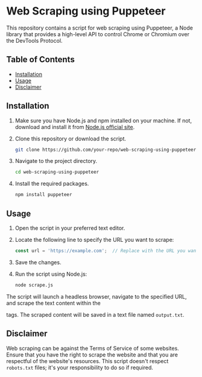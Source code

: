 # Web Scraping using Puppeteer

This repository contains a script for web scraping using Puppeteer, a Node library that provides a high-level API to control Chrome or Chromium over the DevTools Protocol.

## Table of Contents
- [Installation](#installation)
- [Usage](#usage)
- [Disclaimer](#disclaimer)

## Installation

1. Make sure you have Node.js and npm installed on your machine. If not, download and install it from [Node.js official site](https://nodejs.org/).

2. Clone this repository or download the script.

    ```bash
    git clone https://github.com/your-repo/web-scraping-using-puppeteer.git
    ```

3. Navigate to the project directory.

    ```bash
    cd web-scraping-using-puppeteer
    ```

4. Install the required packages.

    ```bash
    npm install puppeteer
    ```

## Usage

1. Open the script in your preferred text editor.

2. Locate the following line to specify the URL you want to scrape:

    ```javascript
    const url = 'https://example.com';  // Replace with the URL you want to scrape
    ```

3. Save the changes.

4. Run the script using Node.js:

    ```bash
    node scrape.js
    ```

The script will launch a headless browser, navigate to the specified URL, and scrape the text content within the <p> tags. The scraped content will be saved in a text file named `output.txt`.

## Disclaimer

Web scraping can be against the Terms of Service of some websites. Ensure that you have the right to scrape the website and that you are respectful of the website's resources. This script doesn't respect `robots.txt` files; it's your responsibility to do so if required.
